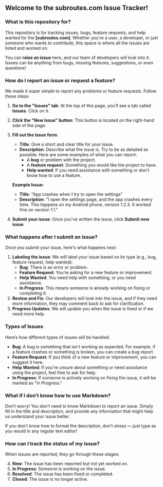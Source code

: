 ## Welcome to the **subroutes.com** Issue Tracker!

### What is this repository for?

This repository is for tracking issues, bugs, feature requests, and help wanted for the **[subroutes.com]**. Whether you're a user, a developer, or just someone who wants to contribute, this space is where all the issues are listed and worked on.

You can **raise an issue** here, and our team of developers will look into it. Issues can be anything from bugs, missing features, suggestions, or even questions!

### How do I report an issue or request a feature?

We made it super simple to report any problems or feature requests. Follow these steps:

1. **Go to the "Issues" tab**: At the top of this page, you'll see a tab called **Issues**. Click on it.
    
2. **Click the "New Issue" button**: This button is located on the right-hand side of the page.
    
3. **Fill out the Issue form**:
    
    - **Title**: Give a short and clear title for your issue.
    - **Description**: Describe what the issue is. Try to be as detailed as possible. Here are some examples of what you can report:
        - A **bug** or problem with the project.
        - A **feature request**: Something you would like the project to have.
        - **Help wanted**: If you need assistance with something or don't know how to use a feature.
    
    **Example Issue:**
    
    - **Title**: "App crashes when I try to open the settings"
    - **Description**: "I open the settings page, and the app crashes every time. This happens on my Android phone, version 1.2.3. It worked fine on version 1.1."
4. **Submit your issue**: Once you've written the issue, click **Submit new issue**.
    

### What happens after I submit an issue?

Once you submit your issue, here's what happens next:

1. **Labeling the issue**: We will label your issue based on its type (e.g., bug, feature request, help wanted).
    - **Bug**: There is an error or problem.
    - **Feature Request**: You’re asking for a new feature or improvement.
    - **Help Wanted**: You need help with something, or you need assistance.
    - **In Progress**: This means someone is already working on fixing or completing it.
2. **Review and Fix**: Our developers will look into the issue, and if they need more information, they may comment back to ask for clarification.
3. **Progress Updates**: We will update you when the issue is fixed or if we need more help.

### Types of Issues

Here’s how different types of issues will be handled:

- **Bug**: A bug is something that isn't working as expected. For example, if a feature crashes or something is broken, you can create a bug report.
- **Feature Request**: If you think of a new feature or improvement, you can suggest it here.
- **Help Wanted**: If you're unsure about something or need assistance using the project, feel free to ask for help.
- **In Progress**: If someone is actively working on fixing the issue, it will be marked as "In Progress."

### What if I don’t know how to use Markdown?

Don’t worry! You don’t need to know Markdown to report an issue. Simply fill in the title and description, and provide any information that might help us understand your issue better.

If you don’t know how to format the description, don’t stress — just type as you would in any regular text editor!

### How can I track the status of my issue?

When issues are reported, they go through these stages:

4. **New**: The issue has been reported but not yet worked on.
5. **In Progress**: Someone is working on the issue.
6. **Resolved**: The issue has been fixed or completed.
7. **Closed**: The issue is no longer active.
